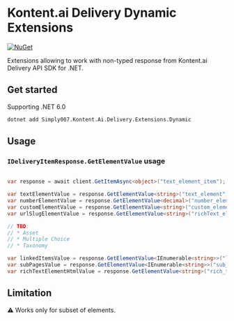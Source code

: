 # Kontent.ai Delivery Dynamic Extensions

 [![NuGet](https://img.shields.io/nuget/v/Simply007.Kontent.Ai.Delivery.Extensions.Dynamic.svg)](https://www.nuget.org/packages/Simply007.Kontent.Ai.Delivery.Extensions.Dynamic)

Extensions allowing to work with non-typed response from Kontent.ai Delivery API SDK for .NET.

## Get started

Supporting .NET 6.0

```sh
dotnet add Simply007.Kontent.Ai.Delivery.Extensions.Dynamic
```

## Usage

### `IDeliveryItemResponse.GetElementValue` usage

```csharp

var response = await client.GetItemAsync<object>("text_element_item");

var textElementValue = response.GetElementValue<string>("text_element");
var numberElementValue = response.GetElementValue<decimal>("number_element");
var customElementValue = response.GetElementValue<string>("custom_element");
var urlSlugElementValue = response.GetElementValue<string>("richText_element");

// TBD:
// * Asset
// * Multiple Choice
// * Taxonomy

var linkedItemsValue = response.GetElementValue<IEnumerable<string>>("linked_items_element");
var subPagesValue = response.GetElementValue<IEnumerable<string>>("sub_pages_element");
var richTextElementHtmlValue = response.GetElementValue<string>("rich_text_element");

```

## Limitation

⚠ Works only for subset of elements.
